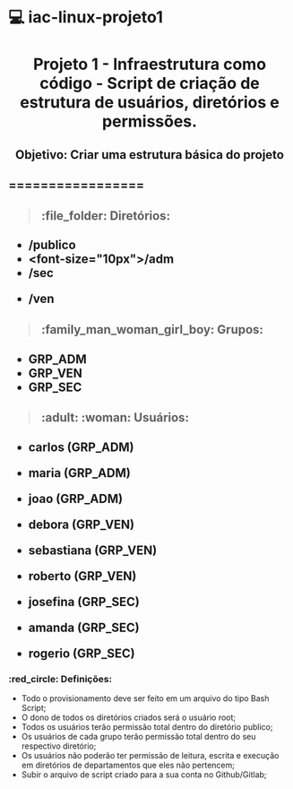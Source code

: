 # :computer: iac-linux-projeto1
<h1 align="center">Projeto 1 - Infraestrutura como código - Script de criação de estrutura de usuários, diretórios e permissões.</h1>

<h2 align="center">Objetivo: Criar uma estrutura básica do projeto<h2>

=================

> <h4>:file_folder: Diretórios:</h4>

- /publico
- <font-size="10px">/adm
- /sec</p>
- /ven</p>

> <h4>:family_man_woman_girl_boy: Grupos:</h4>
- GRP_ADM
- GRP_VEN
- GRP_SEC

> <h4>:adult: :woman: Usuários:</h4>
- carlos (GRP_ADM)
- maria (GRP_ADM)
- joao (GRP_ADM)

- debora (GRP_VEN)
- sebastiana (GRP_VEN)
- roberto (GRP_VEN)

- josefina (GRP_SEC)
- amanda (GRP_SEC)
- rogerio (GRP_SEC)

<h3>:red_circle: Definições:</h3>

- Todo o provisionamento deve ser feito em um arquivo do tipo Bash Script;
- O dono de todos os diretórios criados será o usuário root;
- Todos os usuários terão permissão total dentro do diretório publico;
- Os usuários de cada grupo terão permissão total dentro do seu respectivo diretório;
- Os usuários não poderão ter permissão de leitura, escrita e execução em diretórios de departamentos que eles não pertencem;
- Subir o arquivo de script criado para a sua conta no Github/Gitlab;
